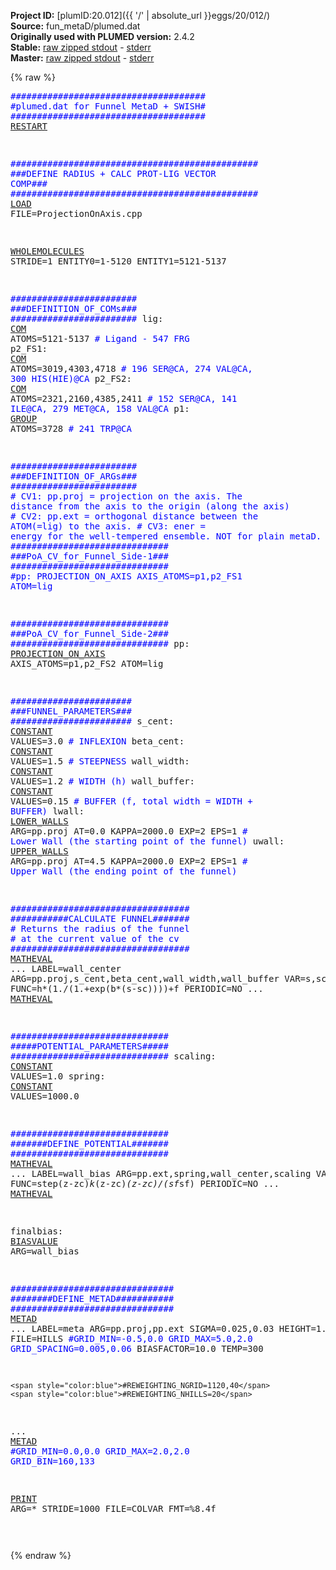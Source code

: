 **Project ID:** [plumID:20.012]({{ '/' | absolute_url }}eggs/20/012/)  
**Source:** fun_metaD/plumed.dat  
**Originally used with PLUMED version:** 2.4.2  
**Stable:** [raw zipped stdout](plumed.dat.plumed.stdout.txt.zip) - [stderr](plumed.dat.plumed.stderr)  
**Master:** [raw zipped stdout](plumed.dat.plumed_master.stdout.txt.zip) - [stderr](plumed.dat.plumed_master.stderr)  

{% raw %}<pre>
<span style="color:blue">#####################################</span>
<span style="color:blue">#plumed.dat for Funnel MetaD + SWISH#</span>
<span style="color:blue">#####################################</span>
<a href="https://plumed.github.io/doc-master/user-doc/html/_r_e_s_t_a_r_t.html">RESTART</a>


<span style="color:blue">###############################################</span>
<span style="color:blue">###DEFINE RADIUS + CALC PROT-LIG VECTOR COMP###</span>
<span style="color:blue">###############################################</span>
<a href="https://plumed.github.io/doc-master/user-doc/html/_l_o_a_d.html">LOAD</a> FILE=ProjectionOnAxis.cpp

<a href="https://plumed.github.io/doc-master/user-doc/html/_w_h_o_l_e_m_o_l_e_c_u_l_e_s.html">WHOLEMOLECULES</a> STRIDE=1 ENTITY0=1-5120 ENTITY1=5121-5137

<span style="color:blue">########################</span>
<span style="color:blue">###DEFINITION_OF_COMs###</span>
<span style="color:blue">########################</span>
lig: <a href="https://plumed.github.io/doc-master/user-doc/html/_c_o_m.html">COM</a> ATOMS=5121-5137		<span style="color:blue"># Ligand - 547 FRG</span>
p2_FS1: <a href="https://plumed.github.io/doc-master/user-doc/html/_c_o_m.html">COM</a> ATOMS=3019,4303,4718	<span style="color:blue"># 196 SER@CA, 274 VAL@CA, 300 HIS(HIE)@CA</span>
p2_FS2: <a href="https://plumed.github.io/doc-master/user-doc/html/_c_o_m.html">COM</a> ATOMS=2321,2160,4385,2411	<span style="color:blue"># 152 SER@CA, 141 ILE@CA, 279 MET@CA, 158 VAL@CA</span>
p1: <a href="https://plumed.github.io/doc-master/user-doc/html/_g_r_o_u_p.html">GROUP</a> ATOMS=3728			<span style="color:blue"># 241 TRP@CA</span>

<span style="color:blue">########################</span>
<span style="color:blue">###DEFINITION_OF_ARGs###</span>
<span style="color:blue">########################</span>
<span style="color:blue"># CV1: pp.proj = projection on the axis. The distance from the axis to the origin (along the axis)</span>
<span style="color:blue"># CV2: pp.ext = orthogonal distance between the ATOM(=lig) to the axis.</span>
<span style="color:blue"># CV3: ener = energy for the well-tempered ensemble. NOT for plain metaD.</span>
<span style="color:blue">##############################</span>
<span style="color:blue">###PoA_CV_for_Funnel_Side-1###</span>
<span style="color:blue">##############################</span>
<span style="color:blue">#pp: PROJECTION_ON_AXIS AXIS_ATOMS=p1,p2_FS1 ATOM=lig</span>

<span style="color:blue">##############################</span>
<span style="color:blue">###PoA_CV_for_Funnel_Side-2###</span>
<span style="color:blue">##############################</span>
pp: <a href="https://plumed.github.io/doc-master/user-doc/html/_p_r_o_j_e_c_t_i_o_n__o_n__a_x_i_s.html">PROJECTION_ON_AXIS</a> AXIS_ATOMS=p1,p2_FS2 ATOM=lig



<span style="color:blue">#######################</span>
<span style="color:blue">###FUNNEL_PARAMETERS###</span>
<span style="color:blue">#######################</span>
s_cent: <a href="https://plumed.github.io/doc-master/user-doc/html/_c_o_n_s_t_a_n_t.html">CONSTANT</a> VALUES=3.0      	                              <span style="color:blue"># INFLEXION</span>
beta_cent: <a href="https://plumed.github.io/doc-master/user-doc/html/_c_o_n_s_t_a_n_t.html">CONSTANT</a> VALUES=1.5    	                              <span style="color:blue"># STEEPNESS</span>
wall_width: <a href="https://plumed.github.io/doc-master/user-doc/html/_c_o_n_s_t_a_n_t.html">CONSTANT</a> VALUES=1.2   	                              <span style="color:blue"># WIDTH (h)</span>
wall_buffer: <a href="https://plumed.github.io/doc-master/user-doc/html/_c_o_n_s_t_a_n_t.html">CONSTANT</a> VALUES=0.15  	                              <span style="color:blue"># BUFFER (f, total width = WIDTH + BUFFER)</span>
lwall: <a href="https://plumed.github.io/doc-master/user-doc/html/_l_o_w_e_r__w_a_l_l_s.html">LOWER_WALLS</a> ARG=pp.proj AT=0.0 KAPPA=2000.0 EXP=2 EPS=1        <span style="color:blue"># Lower Wall (the starting point of the funnel)</span>
uwall: <a href="https://plumed.github.io/doc-master/user-doc/html/_u_p_p_e_r__w_a_l_l_s.html">UPPER_WALLS</a> ARG=pp.proj AT=4.5 KAPPA=2000.0 EXP=2 EPS=1 	      <span style="color:blue"># Upper Wall (the ending point of the funnel)</span>


<span style="color:blue">##################################</span>
<span style="color:blue">###########CALCULATE FUNNEL#######</span>
<span style="color:blue"># Returns the radius of the funnel</span>
<span style="color:blue"># at the current value of the cv</span>
<span style="color:blue">##################################</span>
<a href="https://plumed.github.io/doc-master/user-doc/html/_m_a_t_h_e_v_a_l.html">MATHEVAL</a> ...
	LABEL=wall_center
	ARG=pp.proj,s_cent,beta_cent,wall_width,wall_buffer
	VAR=s,sc,b,h,f
	FUNC=h*(1./(1.+exp(b*(s-sc))))+f
	PERIODIC=NO
... <a href="https://plumed.github.io/doc-master/user-doc/html/_m_a_t_h_e_v_a_l.html">MATHEVAL</a>


<span style="color:blue">##############################</span>
<span style="color:blue">#####POTENTIAL_PARAMETERS#####</span>
<span style="color:blue">##############################</span>
scaling: <a href="https://plumed.github.io/doc-master/user-doc/html/_c_o_n_s_t_a_n_t.html">CONSTANT</a> VALUES=1.0
spring: <a href="https://plumed.github.io/doc-master/user-doc/html/_c_o_n_s_t_a_n_t.html">CONSTANT</a> VALUES=1000.0

<span style="color:blue">##############################</span>
<span style="color:blue">#######DEFINE_POTENTIAL#######</span>
<span style="color:blue">##############################</span>
<a href="https://plumed.github.io/doc-master/user-doc/html/_m_a_t_h_e_v_a_l.html">MATHEVAL</a> ...
	LABEL=wall_bias
	ARG=pp.ext,spring,wall_center,scaling
	VAR=z,k,zc,sf
	FUNC=step(z-zc)*k*(z-zc)*(z-zc)/(sf*sf)
	PERIODIC=NO
... <a href="https://plumed.github.io/doc-master/user-doc/html/_m_a_t_h_e_v_a_l.html">MATHEVAL</a>

finalbias: <a href="https://plumed.github.io/doc-master/user-doc/html/_b_i_a_s_v_a_l_u_e.html">BIASVALUE</a> ARG=wall_bias


<span style="color:blue">###############################</span>
<span style="color:blue">########DEFINE_METAD###########</span>
<span style="color:blue">###############################</span>
<a href="https://plumed.github.io/doc-master/user-doc/html/_m_e_t_a_d.html">METAD</a> ...
	LABEL=meta ARG=pp.proj,pp.ext 
	SIGMA=0.025,0.03 HEIGHT=1.5 
	PACE=1000 FILE=HILLS 
        <span style="color:blue">#GRID_MIN=-0.5,0.0 GRID_MAX=5.0,2.0 GRID_SPACING=0.005,0.06</span>
	BIASFACTOR=10.0 TEMP=300	
	
	<span style="color:blue">#REWEIGHTING_NGRID=1120,40</span>
	<span style="color:blue">#REWEIGHTING_NHILLS=20</span>
... <a href="https://plumed.github.io/doc-master/user-doc/html/_m_e_t_a_d.html">METAD</a>
<span style="color:blue">#GRID_MIN=0.0,0.0 GRID_MAX=2.0,2.0 GRID_BIN=160,133</span>

<a href="https://plumed.github.io/doc-master/user-doc/html/_p_r_i_n_t.html">PRINT</a> ARG=* STRIDE=1000 FILE=COLVAR FMT=%8.4f

</pre>{% endraw %}
